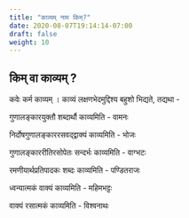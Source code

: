 ```yaml
---
title: "काव्यम् नाम किम्?"
date: 2020-08-07T19:14:14-07:00
draft: false
weight: 10
---
```



## किम् वा काव्यम्  ? 

<div class="skt_gadya">

कवेः कर्म काव्यम् । काव्यं लक्षणभेदमुद्दिश्य बहुशो भिद्यते, तद्यथा - 
</div>

<div class="shloka">
 गुणालङ्कारयुक्तौ शब्दार्थौ काव्यमिति -  वामनः 
</div>

<div class="tatparya ">

निर्दोषगुणालङ्काररसवद्द्वाक्यं काव्यमिति - भोजः  

</div>

<div class="shloka">

गुणालङ्काररीतिरसोपेतः सन्दर्भः काव्यमिति - वाग्भटः 
</div>
<div class="tatparya">

 रमणीयार्थप्रतिपादकः शब्दः काव्यमिति - पण्डितराजः 
</div>
<div class="shloka">

 ध्वन्यात्मकं वाक्यं काव्यमिति - महिमभट्टः 
</div>
<div class="tatparya">
 वाक्यं रसात्मकं काव्यमिति - विश्वनाथः 
</div>
